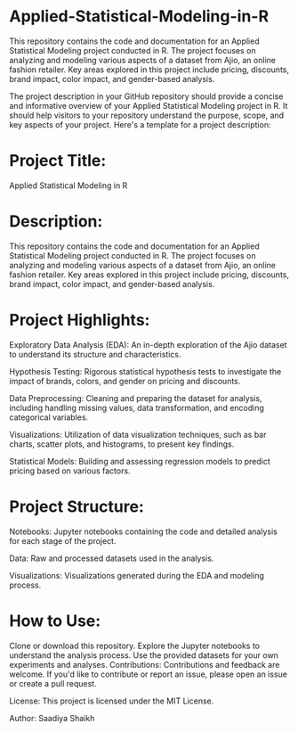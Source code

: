 # Applied-Statistical-Modeling-in-R
This repository contains the code and documentation for an Applied Statistical Modeling project conducted in R. The project focuses on analyzing and modeling various aspects of a dataset from Ajio, an online fashion retailer. Key areas explored in this project include pricing, discounts, brand impact, color impact, and gender-based analysis.

The project description in your GitHub repository should provide a concise and informative overview of your Applied Statistical Modeling project in R. It should help visitors to your repository understand the purpose, scope, and key aspects of your project. Here's a template for a project description:

# Project Title: 
Applied Statistical Modeling in R

# Description:

This repository contains the code and documentation for an Applied Statistical Modeling project conducted in R. The project focuses on analyzing and modeling various aspects of a dataset from Ajio, an online fashion retailer. Key areas explored in this project include pricing, discounts, brand impact, color impact, and gender-based analysis.

# Project Highlights:

Exploratory Data Analysis (EDA): An in-depth exploration of the Ajio dataset to understand its structure and characteristics.

Hypothesis Testing: Rigorous statistical hypothesis tests to investigate the impact of brands, colors, and gender on pricing and discounts.

Data Preprocessing: Cleaning and preparing the dataset for analysis, including handling missing values, data transformation, and encoding categorical variables.

Visualizations: Utilization of data visualization techniques, such as bar charts, scatter plots, and histograms, to present key findings.

Statistical Models: Building and assessing regression models to predict pricing based on various factors.

# Project Structure:

Notebooks: Jupyter notebooks containing the code and detailed analysis for each stage of the project.

Data: Raw and processed datasets used in the analysis.

Visualizations: Visualizations generated during the EDA and modeling process.

# How to Use:

Clone or download this repository.
Explore the Jupyter notebooks to understand the analysis process.
Use the provided datasets for your own experiments and analyses.
Contributions: Contributions and feedback are welcome. If you'd like to contribute or report an issue, please open an issue or create a pull request.

License: This project is licensed under the MIT License.

Author: Saadiya Shaikh





